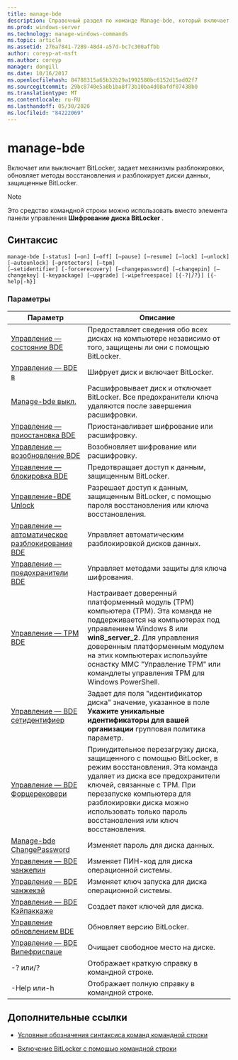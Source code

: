 ```yaml
---
title: manage-bde
description: Справочный раздел по команде Manage-bde, который включает или выключает BitLocker, задает механизмы снятия блокировки, обновляет методы восстановления и разблокирует диски данных, защищенные BitLocker.
ms.prod: windows-server
ms.technology: manage-windows-commands
ms.topic: article
ms.assetid: 276a7841-7289-48d4-a57d-bc7c300affbb
author: coreyp-at-msft
ms.author: coreyp
manager: dongill
ms.date: 10/16/2017
ms.openlocfilehash: 84788315a65b32b29a1992580bc6152d15ad02f7
ms.sourcegitcommit: 29bc8740e5a8b1ba8f73b10ba4d08afdf07438b0
ms.translationtype: MT
ms.contentlocale: ru-RU
ms.lasthandoff: 05/30/2020
ms.locfileid: "84222069"
---
```

# <a name="manage-bde"></a>manage-bde

Включает или выключает BitLocker, задает механизмы разблокировки, обновляет методы восстановления и разблокирует диски данных, защищенные BitLocker.

> [!NOTE]
> Это средство командной строки можно использовать вместо элемента панели управления **Шифрование диска BitLocker** .

## <a name="syntax"></a>Синтаксис

```
manage-bde [-status] [–on] [–off] [–pause] [–resume] [–lock] [–unlock] [–autounlock] [–protectors] [–tpm]
[–setidentifier] [-forcerecovery] [–changepassword] [–changepin] [–changekey] [-keypackage] [–upgrade] [-wipefreespace] [{-?|/?}] [{-help|-h}]
```

### <a name="parameters"></a>Параметры

| Параметр | Описание |
| --------- |------------ |
| [Управление — состояние BDE](manage-bde-status.md) | Предоставляет сведения обо всех дисках на компьютере независимо от того, защищены ли они с помощью BitLocker. |
| [Управление — BDE в](manage-bde-on.md) | Шифрует диск и включает BitLocker. |
| [Manage-bde выкл.](manage-bde-off.md) | Расшифровывает диск и отключает BitLocker. Все предохранители ключа удаляются после завершения расшифровки. |
| [Управление — приостановка BDE](manage-bde-pause.md) | Приостанавливает шифрование или расшифровку. |
| [Управление — возобновление BDE](manage-bde-resume.md) | Возобновляет шифрование или расшифровку. |
| [Управление — блокировка BDE](manage-bde-lock.md) | Предотвращает доступ к данным, защищенным BitLocker. |
| [Управление-BDE Unlock](manage-bde-unlock.md) | Разрешает доступ к данным, защищенным BitLocker, с помощью пароля восстановления или ключа восстановления. |
| [Управление — автоматическое разблокирование BDE](manage-bde-autounlock.md) | Управляет автоматическим разблокировкой дисков данных. |
| [Управление — предохранители BDE](manage-bde-protectors.md) | Управляет методами защиты для ключа шифрования. |
| [Управление — TPM BDE](manage-bde-tpm.md) | Настраивает доверенный платформенный модуль (TPM) компьютера (TPM). Эта команда не поддерживается на компьютерах под управлением Windows 8 или **win8_server_2**. Для управления доверенным платформенным модулем на этих компьютерах используйте оснастку MMC "Управление TPM" или командлеты управления TPM для Windows PowerShell. |
| [Управление — BDE сетидентифиер](manage-bde-setidentifier.md)   | Задает для поля "идентификатор диска" значение, указанное в поле **Укажите уникальные идентификаторы для вашей организации** групповая политика параметр. |
| [Управление — BDE Форцерековери](manage-bde-forcerecovery.md) | Принудительное перезагрузку диска, защищенного с помощью BitLocker, в режим восстановления. Эта команда удаляет из диска все предохранители ключей, связанные с TPM. При перезапуске компьютера для разблокировки диска можно использовать только пароль восстановления или ключ восстановления. |
| [Manage-bde ChangePassword](manage-bde-changepassword.md) | Изменяет пароль для диска данных. |
| [Управление — BDE чанжепин](manage-bde-changepin.md) | Изменяет ПИН-код для диска операционной системы. |
| [Управление — BDE чанжекэй](manage-bde-changekey.md) | Изменяет ключ запуска для диска операционной системы. |
| [Управление — BDE Кэйпаккаже](manage-bde-keypackage.md) | Создает пакет ключей для диска. |
| [Управление обновлением BDE](manage-bde-upgrade.md) | Обновляет версию BitLocker. |
| [Управление — BDE Випефриспаце](manage-bde-wipefreespace.md) | Очищает свободное место на диске. |
| -? или/? | Отображает краткую справку в командной строке. |
| -Help или-h | Отображает полную справку в командной строке. |

## <a name="additional-references"></a>Дополнительные ссылки

- [Условные обозначения синтаксиса команд командной строки](command-line-syntax-key.md)

- [Включение BitLocker с помощью командной строки](https://technet.microsoft.com/library/dd894351(v=ws.10).aspx)
